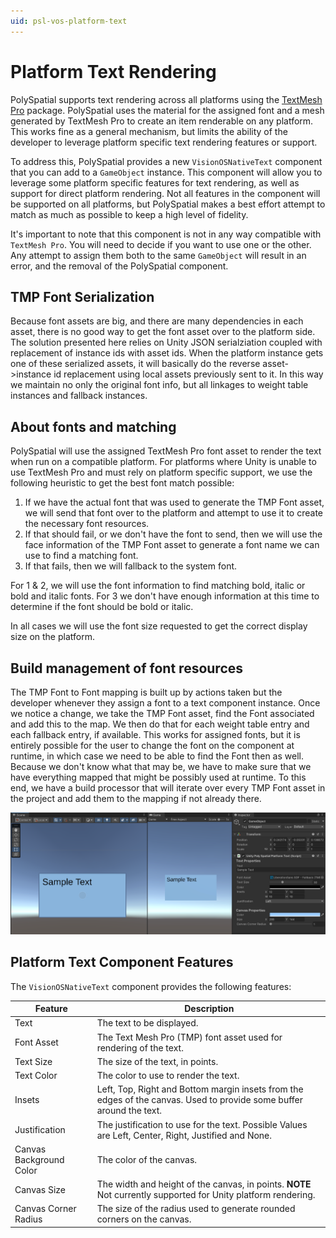 ```yaml
---
uid: psl-vos-platform-text
---
```

# Platform Text Rendering

PolySpatial supports text rendering across all platforms using the [TextMesh Pro](https://docs.unity3d.com/Manual/com.unity.textmeshpro.html) package. PolySpatial uses the material for the assigned font and a mesh generated by TextMesh Pro to create an item renderable on any platform. This works fine as a general mechanism, but limits the ability of the developer to leverage platform specific text rendering features or support.

To address this, PolySpatial provides a new `VisionOSNativeText` component that you can add to a `GameObject` instance. This component will allow you to leverage some platform specific features for text rendering, as well as support for direct platform rendering. Not all features in the component will be supported on all platforms, but PolySpatial makes a best effort attempt to match as much as possible to keep a high level of fidelity.

It's important to note that this component is not in any way compatible with `TextMesh Pro`. You will need to decide if you want to use one or the other. Any attempt to assign them both to the same `GameObject` will result in an error, and the removal of the PolySpatial component.

## TMP Font Serialization
Because font assets are big, and there are many dependencies in each asset, there is no good way to get the font asset over to the platform side. The solution presented here relies on Unity JSON serialziation coupled with replacement of instance ids with asset ids. When the platform instance gets one of these serialized assets, it will basically do the reverse asset->instance id replacement using local assets previously sent to it. In this way we maintain no only the original font info, but all linkages to weight table instances and fallback instances.

## About fonts and matching

PolySpatial will use the assigned TextMesh Pro font asset to render the text when run on a compatible platform. For platforms where Unity is unable to use TextMesh Pro and must rely on platform specific support, we use the following heuristic to get the best font match possible:

1) If we have the actual font that was used to generate the TMP Font asset, we will send that font over to the platform and attempt to use it to create the necessary font resources.
2) If that should fail, or we don't have the font to send, then we will use the face information of the TMP Font asset to generate a font name we can use to find a matching font.
3) If that fails, then we will fallback to the system font.

For 1 & 2, we will use the font information to find matching bold, italic or bold and italic fonts. For 3 we don't have enough information at this time to determine if the font should be bold or italic.

In all cases we will use the font size requested to get the correct display size on the platform.

## Build management of font resources
The TMP Font to Font mapping is built up by actions taken but the developer whenever they assign a font to a text component instance. Once we notice a change, we take the TMP Font asset, find the Font associated and add this to the map. We then do that for each weight table entry and each fallback entry, if available. This works for assigned fonts, but it is entirely possible for the user to change the font on the component at runtime, in which case we need to be able to find the Font then as well. Because we don't know what that may be, we have to make sure that we have everything mapped that might be possibly used at runtime. To this end, we have a build processor that will iterate over every TMP Font asset in the project and add them to the mapping if not already there.

![PlatformText](images/ReferenceGuide/VisionOSPlatformText.png)

## Platform Text Component Features

The `VisionOSNativeText` component provides the following features:


| Feature | Description                                                                                                                                                                               |
|---------|-------------------------------------------------------------------------------------------------------------------------------------------------------------------------------------------|
|Text| The text to be displayed.                                                                                                                                                                 |
|Font Asset| The Text Mesh Pro (TMP) font asset used for rendering of the text.|
|Text Size| The size of the text, in points.                                                                                                                                                          |
|Text Color| The color to use to render the text.                                                                                                                                                      |
|Insets| Left, Top, Right and Bottom margin insets from the edges of the canvas. Used to provide some buffer around the text.                                                                      |
|Justification| The justification to use for the text. Possible Values are Left, Center, Right, Justified and None.                                                                                       |
|Canvas Background Color| The color of the canvas.                                                                                                                                                                  |
|Canvas Size| The width and height of the canvas, in points. **NOTE** Not currently supported for Unity platform rendering.                                                                             |
|Canvas Corner Radius| The size of the radius used to generate rounded corners on the canvas.                                                                                                                    |
